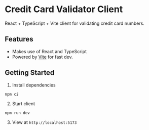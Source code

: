 # Credit Card Validator Client

React + TypeScript + Vite client for validating credit card numbers.

## Features

- Makes use of React and TypeScript
- Powered by [Vite](https://vitejs.dev/) for fast dev.

## Getting Started

1. Install dependencies
```
npm ci
```

2. Start client
```
npm run dev
```

3. View at `http://localhost:5173`